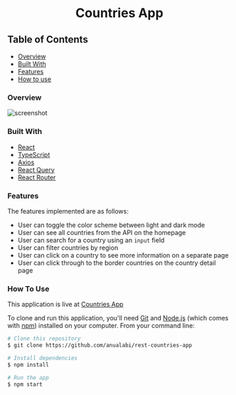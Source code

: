 <h1 align="center">Countries App</h1>

## Table of Contents

- [Overview](#overview)
- [Built With](#built-with)
- [Features](#features)
- [How to use](#how-to-use)

### Overview

![screenshot](https://user-images.githubusercontent.com/33486765/185797467-205d51f2-0e10-457a-a99f-8f33f97d585d.png)

### Built With

- [React](https://reactjs.org/)
- [TypeScript](https://www.typescriptlang.org/)
- [Axios](https://axios-http.com/docs/intro)
- [React Query](https://react-query-v3.tanstack.com/)
- [React Router](https://reactrouter.com/)

### Features

The features implemented are as follows:

- User can toggle the color scheme between light and dark mode
- User can see all countries from the API on the homepage
- User can search for a country using an `input` field
- User can filter countries by region
- User can click on a country to see more information on a separate page
- User can click through to the border countries on the country detail page

### How To Use

This application is live at [Countries App](https://restful-countries-app.netlify.app/)

To clone and run this application, you'll need [Git](https://git-scm.com) and [Node.js](https://nodejs.org/en/download/) (which comes with [npm](http://npmjs.com)) installed on your computer. From your command line:

```bash
# Clone this repository
$ git clone https://github.com/anualabi/rest-countries-app

# Install dependencies
$ npm install

# Run the app
$ npm start
```
